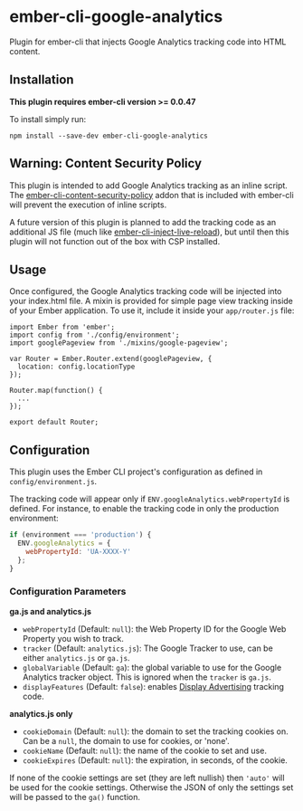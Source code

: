 # ember-cli-google-analytics

Plugin for ember-cli that injects Google Analytics tracking code into HTML content.

## Installation

**This plugin requires ember-cli version >= 0.0.47**

To install simply run:

```
npm install --save-dev ember-cli-google-analytics
```

## Warning: Content Security Policy

This plugin is intended to add Google Analytics tracking as an inline script. The [ember-cli-content-security-policy](https://github.com/rwjblue/ember-cli-content-security-policy) addon that is included with ember-cli will prevent the execution of inline scripts.

A future version of this plugin is planned to add the tracking code as an additional JS file (much like [ember-cli-inject-live-reload](https://github.com/rwjblue/ember-cli-inject-live-reload)), but until then this plugin will not function out of the box with CSP installed.

## Usage

Once configured, the Google Analytics tracking code will be injected into your index.html file. A mixin is provided for simple page view tracking inside of your Ember application. To use it, include it inside your `app/router.js` file:

```
import Ember from 'ember';
import config from './config/environment';
import googlePageview from './mixins/google-pageview';

var Router = Ember.Router.extend(googlePageview, {
  location: config.locationType
});

Router.map(function() {
  ...
});

export default Router;
```

## Configuration

This plugin uses the Ember CLI project's configuration as defined in `config/environment.js`.

The tracking code will appear only if `ENV.googleAnalytics.webPropertyId` is defined. For instance, to enable the tracking code in only the production environment:

```javascript
if (environment === 'production') {
  ENV.googleAnalytics = {
    webPropertyId: 'UA-XXXX-Y'
  };
}
```

### Configuration Parameters

**ga.js and analytics.js**

* `webPropertyId` (Default: `null`): the Web Property ID for the Google Web Property you wish to track.
* `tracker` (Default: `analytics.js`): The Google Tracker to use, can be either `analytics.js` or `ga.js`.
* `globalVariable` (Default: `ga`): the global variable to use for the Google Analytics tracker object. This is ignored when the `tracker` is `ga.js`.
* `displayFeatures` (Default: `false`): enables [Display Advertising](https://support.google.com/analytics/answer/3450482) tracking code.

**analytics.js only**

* `cookieDomain` (Default: `null`): the domain to set the tracking cookies on. Can be a `null`, the domain to use for cookies, or 'none'.
* `cookieName` (Default: `null`): the name of the cookie to set and use.
* `cookieExpires` (Default: `null`): the expiration, in seconds, of the cookie.

If none of the cookie settings are set (they are left nullish) then `'auto'` will be used for the cookie settings. Otherwise the JSON of only the settings set will be passed to the `ga()` function.
